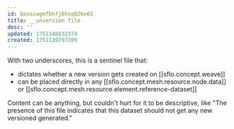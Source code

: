 ```yaml
---
id: bxsscwgmfbhfj6hsq026e65
title: __unversion file
desc: ''
updated: 1751348832374
created: 1751139797209
---
```


With two underscores, this is a sentinel file that:
- dictates whether a new version gets created on [[sflo.concept.weave]]
- can be placed directly in any [[sflo.concept.mesh.resource.node.data]] or [[sflo.concept.mesh.resource.element.reference-dataset]]

Content can be anything, but couldn't hurt for it to be descriptive, like "The presence of this file indicates that this dataset should not get any new versioned generated."